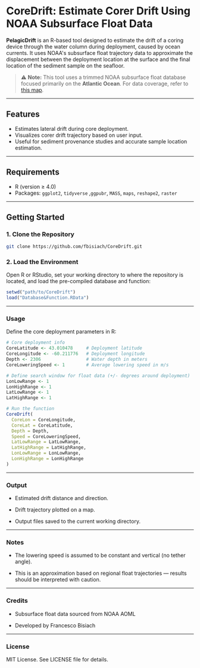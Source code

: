 # CoreDrift: Estimate Corer Drift Using NOAA Subsurface Float Data

**PelagicDrift** is an R-based tool designed to estimate the drift of a coring device through the water column during deployment, caused by ocean currents. It uses NOAA's subsurface float trajectory data to approximate the displacement between the deployment location at the surface and the final location of the sediment sample on the seafloor.

> ⚠️ **Note:** This tool uses a trimmed NOAA subsurface float database focused primarily on the **Atlantic Ocean**. For data coverage, refer to [this map](https://www.aoml.noaa.gov/phod/float_traj/files/float_traj.jpg).

---

## Features

- Estimates lateral drift during core deployment.
- Visualizes corer drift trajectory based on user input.
- Useful for sediment provenance studies and accurate sample location estimation.

---

## Requirements

- R (version ≥ 4.0)
- Packages: `ggplot2`, `tidyverse` ,`ggpubr`, `MASS`, `maps`, `reshape2`, `raster`

---

## Getting Started

### 1. Clone the Repository

```bash
git clone https://github.com/fbisiach/CoreDrift.git
```

### 2. Load the Environment

Open R or RStudio, set your working directory to where the repository is located, and load the pre-compiled database and function:

```r
setwd("path/to/CoreDrift")
load("Database&Function.RData")
```

---

### Usage
Define the core deployment parameters in R:

```r
# Core deployment info
CoreLatitude <- 43.010478     # Deployment latitude
CoreLongitude <- -60.211776   # Deployment longitude
Depth <- 2306                 # Water depth in meters
CoreLoweringSpeed <- 1        # Average lowering speed in m/s

# Define search window for float data (+/- degrees around deployment)
LonLowRange <- 1
LonHighRange <- 1 
LatLowRange <- 1
LatHighRange <- 1

# Run the function
CoreDrift(
  CoreLon = CoreLongitude,
  CoreLat = CoreLatitude,
  Depth = Depth,
  Speed = CoreLoweringSpeed,
  LatLowRange = LatLowRange,
  LatHighRange = LatHighRange,
  LonLowRange = LonLowRange,
  LonHighRange = LonHighRange
)
```

---

### Output

- Estimated drift distance and direction.

- Drift trajectory plotted on a map.

- Output files saved to the current working directory.

---

### Notes

- The lowering speed is assumed to be constant and vertical (no tether angle).

- This is an approximation based on regional float trajectories — results should be interpreted with caution.

---

### Credits

- Subsurface float data sourced from NOAA AOML

- Developed by Francesco Bisiach

---

### License

MIT License. See LICENSE file for details.
